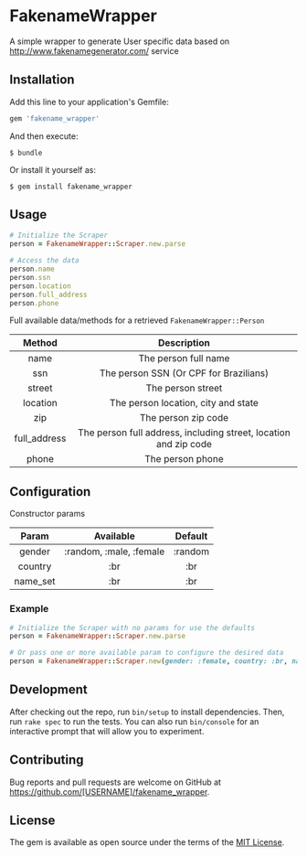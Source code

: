 # FakenameWrapper

A simple wrapper to generate User specific data based on http://www.fakenamegenerator.com/ service

## Installation

Add this line to your application's Gemfile:

```ruby
gem 'fakename_wrapper'
```

And then execute:

    $ bundle

Or install it yourself as:

    $ gem install fakename_wrapper

## Usage

```ruby
# Initialize the Scraper
person = FakenameWrapper::Scraper.new.parse

# Access the data
person.name
person.ssn
person.location
person.full_address
person.phone
```

Full available data/methods for a retrieved `FakenameWrapper::Person`

| Method |          Description          |
|:------:|:---------------------:|
|   name  |     The person full name    |
|   ssn  |     The person SSN (Or CPF for Brazilians)    |
|   street  |     The person street    |
|   location  |     The person location, city and state    |
|   zip  |     The person zip code    |
|   full_address  |     The person full address, including street, location and zip code    |
|   phone  |     The person phone    |

## Configuration

Constructor params

| Param |          Available          |         Default         |
|:------:|:---------------------:|:---------------------------:|
|   gender  |     :random, :male, :female    | :random |
|   country  |     :br    | :br |
|   name_set  |     :br    | :br |

### Example

```ruby
# Initialize the Scraper with no params for use the defaults 
person = FakenameWrapper::Scraper.new.parse

# Or pass one or more available param to configure the desired data
person = FakenameWrapper::Scraper.new(gender: :female, country: :br, name_set: :br).parse
```

## Development

After checking out the repo, run `bin/setup` to install dependencies. Then, run `rake spec` to run the tests. You can also run `bin/console` for an interactive prompt that will allow you to experiment.

## Contributing

Bug reports and pull requests are welcome on GitHub at https://github.com/[USERNAME]/fakename_wrapper.

## License

The gem is available as open source under the terms of the [MIT License](http://opensource.org/licenses/MIT).
